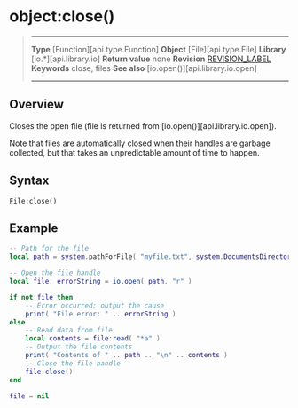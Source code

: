 # object:close()

> --------------------- ------------------------------------------------------------------------------------------
> __Type__              [Function][api.type.Function]
> __Object__            [File][api.type.File]
> __Library__           [io.*][api.library.io]
> __Return value__      none
> __Revision__          [REVISION_LABEL](REVISION_URL)
> __Keywords__          close, files
> __See also__          [io.open()][api.library.io.open]
> --------------------- ------------------------------------------------------------------------------------------


## Overview

Closes the open file (file is returned from [io.open()][api.library.io.open]).

Note that files are automatically closed when their handles are garbage collected, but that takes an unpredictable amount of time to happen.


## Syntax

	File:close()


## Example

``````lua
-- Path for the file
local path = system.pathForFile( "myfile.txt", system.DocumentsDirectory )

-- Open the file handle
local file, errorString = io.open( path, "r" )

if not file then
	-- Error occurred; output the cause
	print( "File error: " .. errorString )
else
	-- Read data from file
	local contents = file:read( "*a" )
	-- Output the file contents
	print( "Contents of " .. path .. "\n" .. contents )
	-- Close the file handle
	file:close()
end

file = nil
``````
